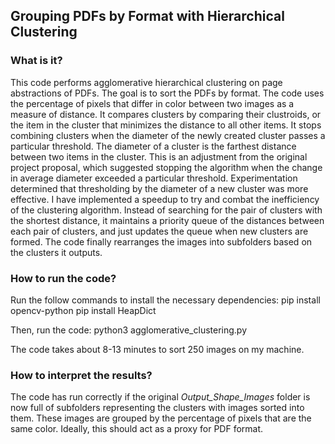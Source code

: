 ## **Grouping PDFs by Format with Hierarchical Clustering**

### **What is it?**

This code performs agglomerative hierarchical clustering on page abstractions of PDFs. The goal is to sort the PDFs by format. The code uses the percentage of pixels that differ in color between two images as a measure of distance. It compares clusters by comparing their clustroids, or the item in the cluster that minimizes the distance to all other items. It stops combining clusters when the diameter of the newly created cluster passes a particular threshold. The diameter of a cluster is the farthest distance between two items in the cluster. This is an adjustment from the original project proposal, which suggested stopping the algorithm when the change in average diameter exceeded a particular threshold. Experimentation determined that thresholding by the diameter of a new cluster was more effective. I have implemented a speedup to try and combat the inefficiency of the clustering algorithm. Instead of searching for the pair of clusters with the shortest distance, it maintains a priority queue of the distances between each pair of clusters, and just updates the queue when new clusters are formed. The code finally rearranges the images into subfolders based on the clusters it outputs.

### **How to run the code?**

Run the follow commands to install the necessary dependencies:
    pip install opencv-python
    pip install HeapDict

Then, run the code:
    python3 agglomerative_clustering.py
    
The code takes about 8-13 minutes to sort 250 images on my machine.

### **How to interpret the results?**

The code has run correctly if the original *Output_Shape_Images* folder is now full of subfolders representing the clusters with images sorted into them. These images are grouped by the percentage of pixels that are the same color. Ideally, this should act as a proxy for PDF format.
